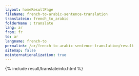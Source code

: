 ```yaml
---
layout: homeResultPage
fileName: french-to-arabic-sentence-translation
translatein: french_to_arabic
folderName : translate
lang: ar
from: fr
to: ar
langname: french-to
permalink: /ar/french-to-arabic-sentence-translation/result
sitemap: false
nointernationalization: true
---
```

{% include result/translateinto.html %}

<script src="/js/result/translation.js" data-foldername="{{page.folderName}}" data-lang="{{page.lang}}"></script>
